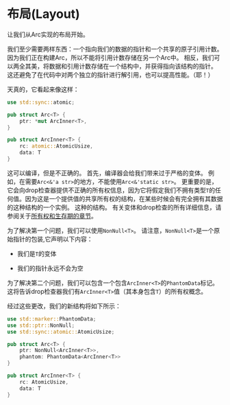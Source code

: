# 布局(Layout)

让我们从Arc实现的布局开始。

我们至少需要两样东西：一个指向我们的数据的指针和一个共享的原子引用计数。 因为我们正在构建Arc，所以不能将引用计数存储在另一个Arc中。 相反，我们可以两全其美，将数据和引用计数存储在一个结构中，并获得指向该结构的指针。 这还避免了在代码中对两个独立的指针进行解引用，也可以提高性能。（耶！）

天真的，它看起来像这样：

```Rust
use std::sync::atomic;

pub struct Arc<T> {
    ptr: *mut ArcInner<T>,
}

pub struct ArcInner<T> {
    rc: atomic::AtomicUsize,
    data: T
}
```

这可以编译，但是不正确的。 首先，编译器会给我们带来过于严格的变体。 例如，在需要`Arc<&'a str>`的地方，不能使用`Arc<&'static str>`。 更重要的是，它会向drop检查器提供不正确的所有权信息，因为它将假定我们不拥有类型`T`的任何值。因为这是一个提供值的共享所有权的结构，在某些时候会有完全拥有其数据的这种结构的一个实例。 这种的结构。 有关变体和drop检查的所有详细信息，请参阅关于[所有权和生存期的章节](ch03-00-Ownership.md)。

为了解决第一个问题，我们可以使用`NonNull<T>`。 请注意，`NonNull<T>`是一个原始指针的包装,它声明以下内容：

- 我们是`T`的变体

- 我们的指针永远不会为空

为了解决第二个问题，我们可以包含一个包含`ArcInner<T>`的`PhantomData`标记。 这将告诉drop检查器我们有`ArcInner<T>`值（其本身包含`T`）的所有权概念。

经过这些更改，我们的新结构将如下所示：

```Rust
use std::marker::PhantomData;
use std::ptr::NonNull;
use std::sync::atomic::AtomicUsize;

pub struct Arc<T> {
    ptr: NonNull<ArcInner<T>>,
    phantom: PhantomData<ArcInner<T>>
}

pub struct ArcInner<T> {
    rc: AtomicUsize,
    data: T
}
```
